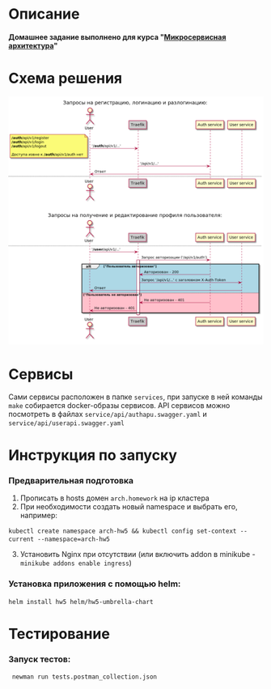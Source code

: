 # Описание
#### Домашнее задание выполнено для курса "[Микросервисная архитектура](https://otus.ru/lessons/microservice-architecture)"

# Схема решения
![](assets/description.png)

# Сервисы
Сами сервисы расположен в папке `services`, при запуске в ней команды `make` собирается docker-образы сервисов.
API сервисов можно посмотреть в файлах `service/api/authapu.swagger.yaml` и `service/api/userapi.swagger.yaml`

# Инструкция по запуску

### Предварительная подготовка
1. Прописать в hosts домен `arch.homework` на ip кластера
2. При необходимости создать новый namespace и выбрать его, например:
```
kubectl create namespace arch-hw5 && kubectl config set-context --current --namespace=arch-hw5
```
3. Установить Nginx при отсутствии (или включить addon в minikube - `minikube addons enable ingress`)

### Установка приложения с помощью helm:
```
helm install hw5 helm/hw5-umbrella-chart
```
# Тестирование
### Запуск тестов:
```
 newman run tests.postman_collection.json
```